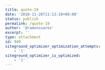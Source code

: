 ```yaml
---
title: quote-19
date: '2018-11-26T11:13:10+00:00'
status: publish
permalink: /quote-19
author: '@ramonsuarez'
excerpt: ''
type: attachment
id: 949
siteground_optimizer_optimization_attempts:
    - '1'
siteground_optimizer_is_optimized:
    - '1'
---
```

<!DOCTYPE html PUBLIC "-//W3C//DTD HTML 4.0 Transitional//EN" "http://www.w3.org/TR/REC-html40/loose.dtd">
<?xml encoding="UTF-8">
